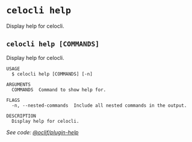 # `celocli help`

Display help for celocli.

## `celocli help [COMMANDS]`

Display help for celocli.

```
USAGE
  $ celocli help [COMMANDS] [-n]

ARGUMENTS
  COMMANDS  Command to show help for.

FLAGS
  -n, --nested-commands  Include all nested commands in the output.

DESCRIPTION
  Display help for celocli.
```

_See code: [@oclif/plugin-help](https://github.com/oclif/plugin-help/blob/v6.0.9/lib/commands/help.ts)_
